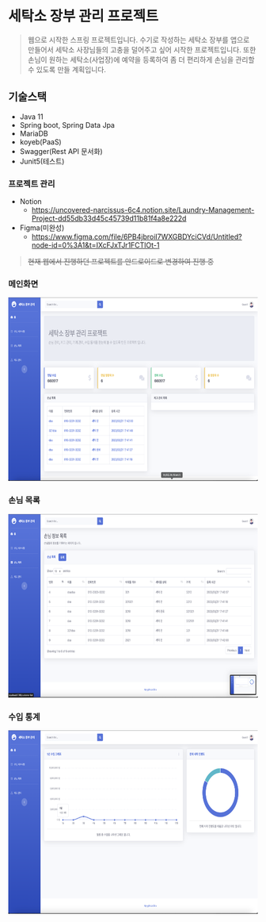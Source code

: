 # 세탁소 장부 관리 프로젝트

> 웹으로 시작한 스프링 프로젝트입니다.
> 수기로 작성하는 세탁소 장부를 앱으로 만들어서 세탁소 사장님들의 고충을 덜어주고 싶어 시작한 프로젝트입니다.
> 또한 손님이 원하는 세탁소(사업장)에 예약을 등록하여 좀 더 편리하게 손님을 관리할 수 있도록 만들 계획입니다.

## 기술스택
- Java 11
- Spring boot, Spring Data Jpa
- MariaDB
- koyeb(PaaS)
- Swagger(Rest API 문서화)
- Junit5(테스트)

### 프로젝트 관리
- Notion 
  - https://uncovered-narcissus-6c4.notion.site/Laundry-Management-Project-dd55db33d45c45739d11b81f4a8e222d
- Figma(미완성)
  - https://www.figma.com/file/6PB4jbroiI7WXGBDYciCVd/Untitled?node-id=0%3A1&t=IXcFJxTJr1FCTlOt-1


> <strike> 현재 웹에서 진행하던 프로젝트를 안드로이드로 변경하여 진행 중 </strike>

### 메인화면
<img src="/IMG/home.png"  width="700" height="370">

### 손님 목록
<img src="/IMG/customerList.png"  width="700" height="370">

### 수입 통계
<img src="/IMG/revenue.png"  width="700" height="370">


[//]: # (<br>)

[//]: # (<strike>아직 기능이 부족하지만 Spring 조금씩 공부하면서 보완해 나갈 예정...</strike>)

[//]: # (<br>)
